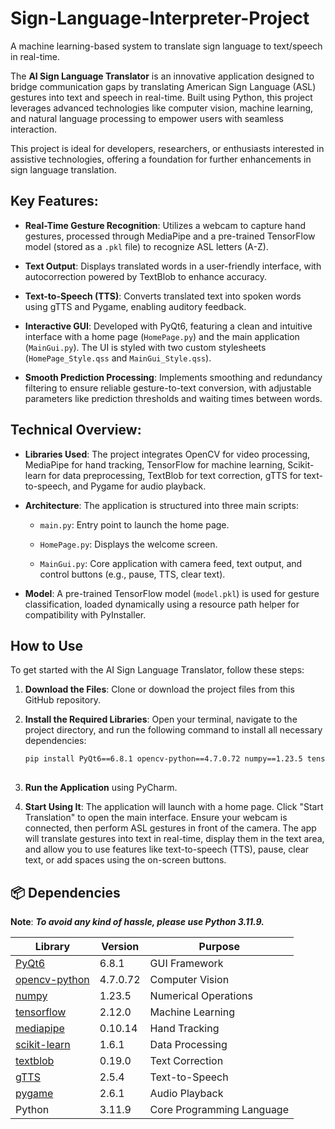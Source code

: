 # Sign-Language-Interpreter-Project
A machine learning-based system to translate sign language to text/speech in real-time.

The **AI Sign Language Translator** is an innovative application designed to bridge communication gaps by translating American Sign Language (ASL) gestures into text and speech in real-time. Built using Python, this project leverages advanced technologies like computer vision, machine learning, and natural language processing to empower users with seamless interaction.

This project is ideal for developers, researchers, or enthusiasts interested in assistive technologies, offering a foundation for further enhancements in sign language translation.

## Key Features:

- **Real-Time Gesture Recognition**: Utilizes a webcam to capture hand gestures, processed through MediaPipe and a pre-trained TensorFlow model (stored as a `.pkl` file) to recognize ASL letters (A-Z).

- **Text Output**: Displays translated words in a user-friendly interface, with autocorrection powered by TextBlob to enhance accuracy.

- **Text-to-Speech (TTS)**: Converts translated text into spoken words using gTTS and Pygame, enabling auditory feedback.

- **Interactive GUI**: Developed with PyQt6, featuring a clean and intuitive interface with a home page (`HomePage.py`) and the main application (`MainGui.py`). The UI is styled with two custom stylesheets (`HomePage_Style.qss` and `MainGui_Style.qss`).

- **Smooth Prediction Processing**: Implements smoothing and redundancy filtering to ensure reliable gesture-to-text conversion, with adjustable parameters like prediction thresholds and waiting times between words.

## Technical Overview:
- **Libraries Used**: The project integrates OpenCV for video processing, MediaPipe for hand tracking, TensorFlow for machine learning, Scikit-learn for data preprocessing, TextBlob for text correction, gTTS for text-to-speech, and Pygame for audio playback.

- **Architecture**: The application is structured into three main scripts:

  - `main.py`: Entry point to launch the home page.
  
  - `HomePage.py`: Displays the welcome screen.
  
  - `MainGui.py`: Core application with camera feed, text output, and control buttons (e.g., pause, TTS, clear text).
  
- **Model**: A pre-trained TensorFlow model (`model.pkl`) is used for gesture classification, loaded dynamically using a resource path helper for compatibility with PyInstaller.

## How to Use

To get started with the AI Sign Language Translator, follow these steps:

1. **Download the Files**: Clone or download the project files from this GitHub repository.

3. **Install the Required Libraries**: Open your terminal, navigate to the project directory, and run the following command to install all necessary dependencies:

   ```bash  
   pip install PyQt6==6.8.1 opencv-python==4.7.0.72 numpy==1.23.5 tensorflow==2.12.0 mediapipe==0.10.14 scikit-learn==1.6.1 textblob==0.19.0 gTTS==2.5.4 pygame==2.6.1
  
4. **Run the Application** using PyCharm.
  
6. **Start Using It**: The application will launch with a home page. Click "Start Translation" to open the main interface. Ensure your webcam is connected, then perform ASL gestures in front of the camera. The app will translate gestures into text in real-time, display them in the text area, and allow you to use features like text-to-speech (TTS), pause, clear text, or add spaces using the on-screen buttons.


## 📦 Dependencies

**Note**: ***To avoid any kind of hassle, please use Python 3.11.9.***

| Library       | Version  | Purpose |
|--------------|----------|---------|
| [PyQt6](https://pypi.org/project/PyQt6/) | 6.8.1 | GUI Framework |
| [opencv-python](https://pypi.org/project/opencv-python/) | 4.7.0.72 | Computer Vision |
| [numpy](https://pypi.org/project/numpy/) | 1.23.5 | Numerical Operations |
| [tensorflow](https://pypi.org/project/tensorflow/) | 2.12.0 | Machine Learning |
| [mediapipe](https://pypi.org/project/mediapipe/) | 0.10.14 | Hand Tracking |
| [scikit-learn](https://pypi.org/project/scikit-learn/) | 1.6.1 | Data Processing |
| [textblob](https://pypi.org/project/textblob/) | 0.19.0 | Text Correction |
| [gTTS](https://pypi.org/project/gTTS/) | 2.5.4 | Text-to-Speech |
| [pygame](https://pypi.org/project/pygame/) | 2.6.1 | Audio Playback |
| Python       | 3.11.9     | Core Programming Language |


